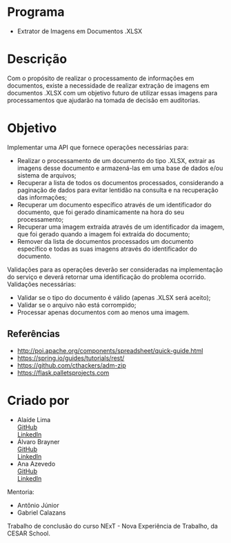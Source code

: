 # Programa
- Extrator de Imagens em Documentos .XLSX

# Descrição
Com o propósito de realizar o processamento de informações em documentos, existe a necessidade de realizar extração de imagens em documentos .XLSX com um objetivo futuro de utilizar essas imagens para processamentos que ajudarão na tomada de decisão em auditorias.

# Objetivo
Implementar uma API que fornece operações necessárias para:

- Realizar o processamento de um documento do tipo .XLSX, extrair as imagens desse documento e armazená-las em uma base de dados e/ou sistema de arquivos;
- Recuperar a lista de todos os documentos processados, considerando a paginação de dados para evitar lentidão na consulta e na recuperação das informações;
- Recuperar um documento específico através de um identificador do documento, que foi gerado dinamicamente na hora do seu processamento;
- Recuperar uma imagem extraída através de um identificador da imagem, que foi gerado quando a imagem foi extraída do documento;
- Remover da lista de documentos processados um documento específico e todas as suas imagens através do identificador do documento.

Validações para as operações deverão ser consideradas na implementação do serviço e deverá retornar uma identificação do problema ocorrido. Validações necessárias: 

- Validar se o tipo do documento é válido (apenas .XLSX será aceito);
- Validar se o arquivo não está corrompido;
- Processar apenas documentos com ao menos uma imagem.

## Referências
- http://poi.apache.org/components/spreadsheet/quick-guide.html 
- https://spring.io/guides/tutorials/rest/ 
- https://github.com/cthackers/adm-zip 
- https://flask.palletsprojects.com

# Criado por
- Alaíde Lima <div>
[GitHub](https://github.com/AlaideLima) <div>
[LinkedIn](https://www.linkedin.com/in/alaide-lima-706b51200/)
- Álvaro Brayner <div>
[GitHub](https://github.com/alvarobrayner) <div>
[LinkedIn](https://www.linkedin.com/in/alvarobrayner/)
- Ana Azevedo <div>
[GitHub](https://github.com/anaazevedoferreira) <div>
[LinkedIn](https://www.linkedin.com/in/ana-azevedo-arquiteta/)

Mentoria:
- Antônio Júnior
- Gabriel Calazans

Trabalho de conclusão do curso NExT - Nova Experiência de Trabalho, da CESAR School.